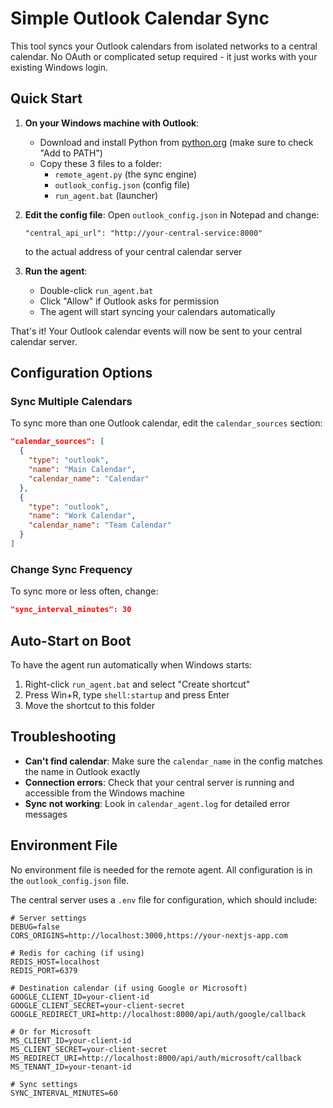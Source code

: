 # Simple Outlook Calendar Sync

This tool syncs your Outlook calendars from isolated networks to a central calendar. No OAuth or complicated setup required - it just works with your existing Windows login.

## Quick Start

1. **On your Windows machine with Outlook**:
   - Download and install Python from [python.org](https://www.python.org/downloads/) (make sure to check "Add to PATH")
   - Copy these 3 files to a folder:
     - `remote_agent.py` (the sync engine)
     - `outlook_config.json` (config file)
     - `run_agent.bat` (launcher)

2. **Edit the config file**:
   Open `outlook_config.json` in Notepad and change:
   ```
   "central_api_url": "http://your-central-service:8000"
   ```
   to the actual address of your central calendar server

3. **Run the agent**:
   - Double-click `run_agent.bat`
   - Click "Allow" if Outlook asks for permission
   - The agent will start syncing your calendars automatically

That's it! Your Outlook calendar events will now be sent to your central calendar server.

## Configuration Options

### Sync Multiple Calendars

To sync more than one Outlook calendar, edit the `calendar_sources` section:

```json
"calendar_sources": [
  {
    "type": "outlook",
    "name": "Main Calendar",
    "calendar_name": "Calendar"
  },
  {
    "type": "outlook",
    "name": "Work Calendar",
    "calendar_name": "Team Calendar"
  }
]
```

### Change Sync Frequency

To sync more or less often, change:
```json
"sync_interval_minutes": 30
```

## Auto-Start on Boot

To have the agent run automatically when Windows starts:

1. Right-click `run_agent.bat` and select "Create shortcut"
2. Press Win+R, type `shell:startup` and press Enter
3. Move the shortcut to this folder

## Troubleshooting

- **Can't find calendar**: Make sure the `calendar_name` in the config matches the name in Outlook exactly
- **Connection errors**: Check that your central server is running and accessible from the Windows machine
- **Sync not working**: Look in `calendar_agent.log` for detailed error messages

## Environment File

No environment file is needed for the remote agent. All configuration is in the `outlook_config.json` file.

The central server uses a `.env` file for configuration, which should include:

```
# Server settings
DEBUG=false
CORS_ORIGINS=http://localhost:3000,https://your-nextjs-app.com

# Redis for caching (if using)
REDIS_HOST=localhost
REDIS_PORT=6379

# Destination calendar (if using Google or Microsoft)
GOOGLE_CLIENT_ID=your-client-id
GOOGLE_CLIENT_SECRET=your-client-secret
GOOGLE_REDIRECT_URI=http://localhost:8000/api/auth/google/callback

# Or for Microsoft
MS_CLIENT_ID=your-client-id
MS_CLIENT_SECRET=your-client-secret
MS_REDIRECT_URI=http://localhost:8000/api/auth/microsoft/callback
MS_TENANT_ID=your-tenant-id

# Sync settings
SYNC_INTERVAL_MINUTES=60
```